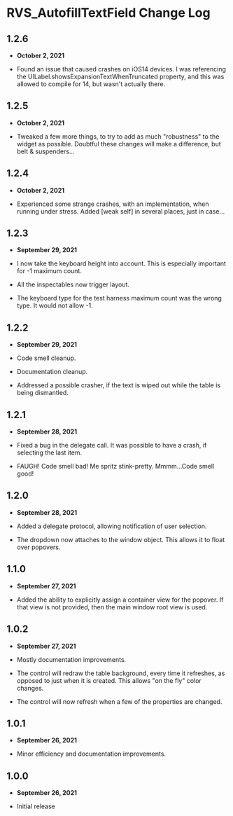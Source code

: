 # RVS_AutofillTextField Change Log

## 1.2.6

- **October 2, 2021**

- Found an issue that caused crashes on iOS14 devices. I was referencing the UILabel.showsExpansionTextWhenTruncated property, and this was allowed to compile for 14, but wasn't actually there.

## 1.2.5

- **October 2, 2021**

- Tweaked a few more things, to try to add as much "robustness" to the widget as possible. Doubtful these changes will make a difference, but belt & suspenders...

## 1.2.4

- **October 2, 2021**

- Experienced some strange crashes, with an implementation, when running under stress. Added [weak self] in several places, just in case...

## 1.2.3

- **September 29, 2021**

- I now take the keyboard height into account. This is especially important for -1 maximum count.
- All the inspectables now trigger layout.
- The keyboard type for the test harness maximum count was the wrong type. It would not allow -1.

## 1.2.2

- **September 29, 2021**

- Code smell cleanup.
- Documentation cleanup.
- Addressed a possible crasher, if the text is wiped out while the table is being dismantled.

## 1.2.1

- **September 28, 2021**

- Fixed a bug in the delegate call. It was possible to have a crash, if selecting the last item.
- FAUGH! Code smell bad! Me spritz stink-pretty. Mmmm...Code smell good!

## 1.2.0

- **September 28, 2021**

- Added a delegate protocol, allowing notification of user selection.
- The dropdown now attaches to the window object. This allows it to float over popovers.

## 1.1.0

- **September 27, 2021**

- Added the ability to explicitly assign a container view for the popover. If that view is not provided, then the main window root view is used.

## 1.0.2

- **September 27, 2021**

- Mostly documentation improvements.
- The control will redraw the table background, every time it refreshes, as opposed to just when it is created. This allows "on the fly" color changes.
- The control will now refresh when a few of the properties are changed.

## 1.0.1

- **September 26, 2021**

- Minor efficiency and documentation improvements.

## 1.0.0

- **September 26, 2021**

- Initial release
